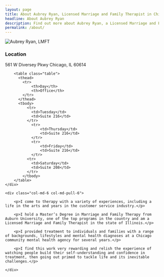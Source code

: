 ```yaml
---
layout: page
title: About Aubrey Ryan, Licensed Marriage and Family Therapist in Chicago
headline: About Aubrey Ryan
description: Find out more about Aubrey Ryan, a Licensed Marriage and Family Therapist (LMFT) based in Chicago. Get insights into her background and approach to therapy.
permalink: /about/
---
```


<div class="row">
	<div class="col-md-6 col-md-push-6">
		<img src="{{site.baseurl}}/img/aubrey-ryan-lmft.jpg" alt="Aubrey Ryan, LMFT" class="img-rounded img-responsive">
		<h3>Location</h3>
		<p>561 W Diversey Pkwy Chicago, IL 60614</p>

		<table class="table">
		  <thead>
		  	<tr>
		  		<th>Day</th>
		  		<th>Office</th>
		  	</tr>
		  </thead>
		  <tbody>
			  <tr>
			    <td>Tuesday</td>
			    <td>Suite 216</td>
			  </tr>
				<tr>
					<td>Thursday</td>
					<td>Suite 216</td>
				</tr>
				<tr>
					<td>Friday</td>
					<td>Suite 216</td>
				</tr>
			  <tr>
			    <td>Saturday</td>
			    <td>Suite 208</td>
			  </tr>
			</tbody>
		</table>
	</div>

	<div class="col-md-6 col-md-pull-6">

		<p>I come to therapy with a variety of experiences, including a life in the arts and years in the customer service industry.</p>

		<p>I hold a Master’s Degree in Marriage and Family Therapy from Auburn University, one of the top programs in the country and am a Licensed Marriage and Family Therapist in the state of Illinois.</p>

		<p>I provided treatment to individuals and families with a range of backgrounds, lifestyles and mental health diagnoses at a Chicago community mental health agency for several years.</p>

		<p>I find this work very rewarding and relish the experience of watching people build their self-understanding and confidence in treatment, then going out primed to tackle life and its inevitable challenges.</p>

	</div>
</div>
